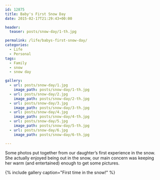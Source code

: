 ```yaml
---
id: 12875
title: Baby's First Snow Day
date: 2015-02-17T21:29:43+00:00

header:
  teaser: posts/snow-day/1-th.jpg

permalink: /life/babys-first-snow-day/
categories:
  - Life
  - Personal
tags:
  - Family
  - snow
  - snow day

gallery:
  - url: posts/snow-day/1.jpg
    image_path: posts/snow-day/1-th.jpg
  - url: posts/snow-day/2.jpg
    image_path: posts/snow-day/2-th.jpg
  - url: posts/snow-day/3.jpg
    image_path: posts/snow-day/3-th.jpg
  - url: posts/snow-day/4.jpg
    image_path: posts/snow-day/4-th.jpg
  - url: posts/snow-day/5.jpg
    image_path: posts/snow-day/5-th.jpg
  - url: posts/snow-day/6.jpg
    image_path: posts/snow-day/6-th.jpg

---
```

Some photos put together from our daughter&#8217;s&nbsp;first experience in the snow. She actually enjoyed being out in the snow, our main concern was keeping her warm (and entertained) enough to get some pictures.

{% include gallery caption="First time in the snow!" %}
